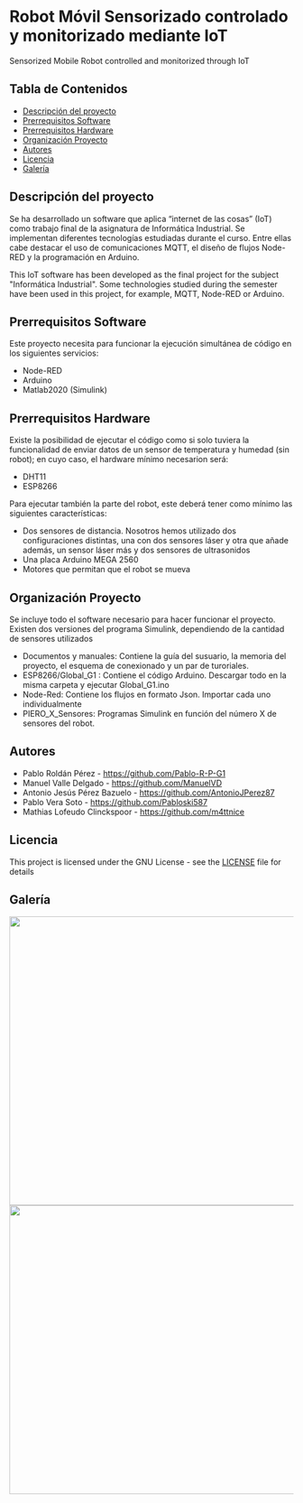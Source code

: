 # Robot Móvil Sensorizado controlado y monitorizado mediante IoT
Sensorized Mobile Robot controlled and monitorized through IoT

## Tabla de Contenidos
* [Descripción del proyecto](#descripción-del-proyecto)
* [Prerrequisitos Software](#prerrequisitos-software)
* [Prerrequisitos Hardware](#prerrequisitos-hardware)
* [Organización Proyecto](#organización-proyecto)
* [Autores](#autores)
* [Licencia](#licencia)
* [Galería](#galería)


## Descripción del proyecto
Se ha desarrollado un software que aplica “internet de las cosas” (IoT) como trabajo final de la asignatura de Informática Industrial. Se implementan diferentes tecnologías estudiadas durante el curso. Entre ellas cabe destacar el uso de comunicaciones MQTT, el diseño de flujos Node-RED y la programación en Arduino. 

This IoT software has been developed as the final project for the subject "Informática Industrial". Some technologies studied during the semester have been used in this project, for example, MQTT, Node-RED or Arduino.

## Prerrequisitos Software
Este proyecto necesita para funcionar la ejecución simultánea de código en los siguientes servicios:
  - Node-RED
  - Arduino
  - Matlab2020 (Simulink)

## Prerrequisitos Hardware
Existe la posibilidad de ejecutar el código como si solo tuviera la funcionalidad de enviar datos de un sensor de temperatura y humedad (sin robot); en cuyo caso, el hardware mínimo necesarion será:
  - DHT11
  - ESP8266
  
Para ejecutar también la parte del robot, este deberá tener como mínimo las siguientes características:
  - Dos sensores de distancia. Nosotros hemos utilizado dos configuraciones distintas, una con dos sensores láser y otra que añade además, un sensor láser más y dos sensores de ultrasonidos
  - Una placa Arduino MEGA 2560
  - Motores que permitan que el robot se mueva

## Organización Proyecto
Se incluye todo el software necesario para hacer funcionar el proyecto. Existen dos versiones del programa Simulink, dependiendo de la cantidad de sensores utilizados
  - Documentos y manuales: Contiene la guía del susuario, la memoria del proyecto, el esquema de conexionado y un par de turoriales.
  - ESP8266/Global_G1 : Contiene el código Arduino. Descargar todo en la misma carpeta y ejecutar Global_G1.ino
  - Node-Red: Contiene los flujos en formato Json. Importar cada uno individualmente
  - PIERO_X_Sensores: Programas Simulink en función del número X de sensores del robot.


## Autores
  - Pablo Roldán Pérez            - https://github.com/Pablo-R-P-G1
  - Manuel Valle Delgado          - https://github.com/ManuelVD
  - Antonio Jesús Pérez Bazuelo   - https://github.com/AntonioJPerez87
  - Pablo Vera Soto               - https://github.com/Pabloski587
  - Mathias Lofeudo Clinckspoor   - https://github.com/m4ttnice

## Licencia
This project is licensed under the GNU License - see the [LICENSE](LICENSE) file for details
## Galería
  
<img src="/Galería/IMG_20210204_130153.jpg" width="512"> 
<img src="/Galería/IMG_20210204_125405.jpg" width="512">
